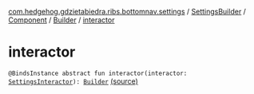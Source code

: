 [com.hedgehog.gdzietabiedra.ribs.bottomnav.settings](../../../index.md) / [SettingsBuilder](../../index.md) / [Component](../index.md) / [Builder](index.md) / [interactor](./interactor.md)

# interactor

`@BindsInstance abstract fun interactor(interactor: `[`SettingsInteractor`](../../../-settings-interactor/index.md)`): `[`Builder`](index.md) [(source)](https://github.com/asvid/GdzieTaBiedra/tree/master/app/src/main/java/com/hedgehog/gdzietabiedra/ribs/bottomnav/settings/SettingsBuilder.kt#L84)